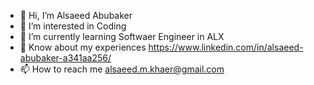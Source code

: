 - 👋 Hi, I’m Alsaeed Abubaker
- 👀 I’m interested in Coding
- 🌱 I’m currently learning Softwaer Engineer in ALX
- 💞️ Know about my experiences https://www.linkedin.com/in/alsaeed-abubaker-a341aa256/
- 📫 How to reach me alsaeed.m.khaer@gmail.com
